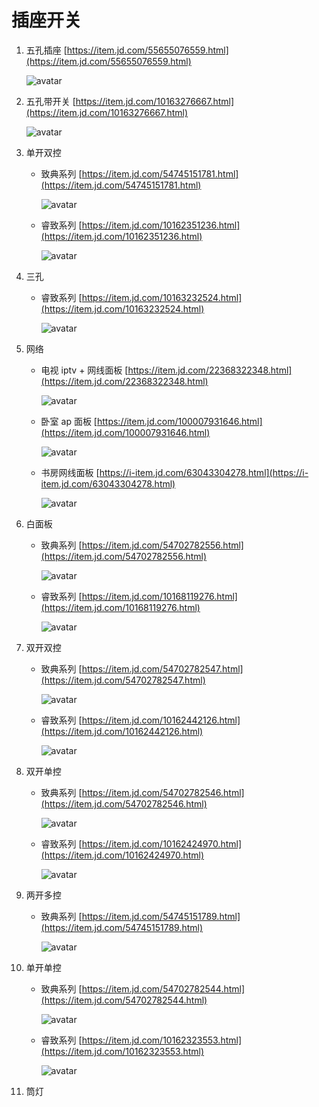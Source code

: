 # 插座开关

1. 五孔插座 [https://item.jd.com/55655076559.html](https://item.jd.com/55655076559.html)

    ![avatar](https://raw.githubusercontent.com/anyUesr/zhuangxiu/master/media/斜五孔.jpg)

2. 五孔带开关 [https://item.jd.com/10163276667.html](https://item.jd.com/10163276667.html)

    ![avatar](https://raw.githubusercontent.com/anyUesr/zhuangxiu/master/media/五孔带开关.jpg)

3. 单开双控

    - 致典系列 [https://item.jd.com/54745151781.html](https://item.jd.com/54745151781.html)

        ![avatar](https://raw.githubusercontent.com/anyUesr/zhuangxiu/master/media/单开双控-致典系列.jpg)

    - 睿致系列 [https://item.jd.com/10162351236.html](https://item.jd.com/10162351236.html)

        ![avatar](https://raw.githubusercontent.com/anyUesr/zhuangxiu/master/media/单开双控-睿致系列.jpg)

4. 三孔

    - 睿致系列 [https://item.jd.com/10163232524.html](https://item.jd.com/10163232524.html)

        ![avatar](https://github.com/anyUesr/zhuangxiu/blob/master/media/三孔-睿致系列.jpg)

5. 网络

    - 电视 iptv + 网线面板 [https://item.jd.com/22368322348.html](https://item.jd.com/22368322348.html)

        ![avatar](https://raw.githubusercontent.com/anyUesr/zhuangxiu/master/media/iptv+网线面板.jpg)

    - 卧室 ap 面板 [https://item.jd.com/100007931646.html](https://item.jd.com/100007931646.html)

        ![avatar](https://raw.githubusercontent.com/anyUesr/zhuangxiu/master/media/ap面板.jpg)

    - 书房网线面板 [https://i-item.jd.com/63043304278.html](https://i-item.jd.com/63043304278.html)

        ![avatar](https://raw.githubusercontent.com/anyUesr/zhuangxiu/master/media/书房网络面板.jpg)

6. 白面板

    - 致典系列 [https://item.jd.com/54702782556.html](https://item.jd.com/54702782556.html)

        ![avatar](https://raw.githubusercontent.com/anyUesr/zhuangxiu/master/media/白面板-致典系列.jpg)

    - 睿致系列 [https://item.jd.com/10168119276.html](https://item.jd.com/10168119276.html)

        ![avatar](https://raw.githubusercontent.com/anyUesr/zhuangxiu/master/media/白面板-睿致系列.jpg)

7. 双开双控

    - 致典系列 [https://item.jd.com/54702782547.html](https://item.jd.com/54702782547.html)

        ![avatar](https://raw.githubusercontent.com/anyUesr/zhuangxiu/master/media/双开双控-致典系列.jpg)

    - 睿致系列 [https://item.jd.com/10162442126.html](https://item.jd.com/10162442126.html)

        ![avatar](https://raw.githubusercontent.com/anyUesr/zhuangxiu/master/media/双开双控-睿致系列.jpg)

8. 双开单控

    - 致典系列 [https://item.jd.com/54702782546.html](https://item.jd.com/54702782546.html)

        ![avatar](https://raw.githubusercontent.com/anyUesr/zhuangxiu/master/media/双开单控-致典系列.jpg)

    - 睿致系列 [https://item.jd.com/10162424970.html](https://item.jd.com/10162424970.html)

        ![avatar](https://raw.githubusercontent.com/anyUesr/zhuangxiu/master/media/双开单控-睿致系列.jpg)

9.  两开多控

    - 致典系列 [https://item.jd.com/54745151789.html](https://item.jd.com/54745151789.html)

        ![avatar](https://raw.githubusercontent.com/anyUesr/zhuangxiu/master/media/二开多控-致典系列.jpg)

10. 单开单控

    - 致典系列 [https://item.jd.com/54702782544.html](https://item.jd.com/54702782544.html)

        ![avatar](https://raw.githubusercontent.com/anyUesr/zhuangxiu/master/media/单开单控-致典系列.jpg)

    - 睿致系列 [https://item.jd.com/10162323553.html](https://item.jd.com/10162323553.html)

        ![avatar](https://raw.githubusercontent.com/anyUesr/zhuangxiu/master/media/单开单控-睿致系列.jpg)

11. 筒灯
